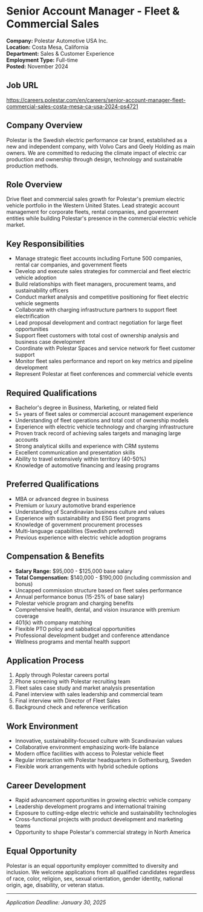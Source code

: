 # Senior Account Manager - Fleet & Commercial Sales
**Company:** Polestar Automotive USA Inc.  
**Location:** Costa Mesa, California  
**Department:** Sales & Customer Experience  
**Employment Type:** Full-time  
**Posted:** November 2024  

## Job URL
https://careers.polestar.com/en/careers/senior-account-manager-fleet-commercial-sales-costa-mesa-ca-usa-2024-ps4721

## Company Overview
Polestar is the Swedish electric performance car brand, established as a new and independent company, with Volvo Cars and Geely Holding as main owners. We are committed to reducing the climate impact of electric car production and ownership through design, technology and sustainable production methods.

## Role Overview
Drive fleet and commercial sales growth for Polestar's premium electric vehicle portfolio in the Western United States. Lead strategic account management for corporate fleets, rental companies, and government entities while building Polestar's presence in the commercial electric vehicle market.

## Key Responsibilities
- Manage strategic fleet accounts including Fortune 500 companies, rental car companies, and government fleets
- Develop and execute sales strategies for commercial and fleet electric vehicle adoption
- Build relationships with fleet managers, procurement teams, and sustainability officers
- Conduct market analysis and competitive positioning for fleet electric vehicle segments
- Collaborate with charging infrastructure partners to support fleet electrification
- Lead proposal development and contract negotiation for large fleet opportunities
- Support fleet customers with total cost of ownership analysis and business case development
- Coordinate with Polestar Spaces and service network for fleet customer support
- Monitor fleet sales performance and report on key metrics and pipeline development
- Represent Polestar at fleet conferences and commercial vehicle events

## Required Qualifications
- Bachelor's degree in Business, Marketing, or related field
- 5+ years of fleet sales or commercial account management experience
- Understanding of fleet operations and total cost of ownership models
- Experience with electric vehicle technology and charging infrastructure
- Proven track record of achieving sales targets and managing large accounts
- Strong analytical skills and experience with CRM systems
- Excellent communication and presentation skills
- Ability to travel extensively within territory (40-50%)
- Knowledge of automotive financing and leasing programs

## Preferred Qualifications
- MBA or advanced degree in business
- Premium or luxury automotive brand experience
- Understanding of Scandinavian business culture and values
- Experience with sustainability and ESG fleet programs
- Knowledge of government procurement processes
- Multi-language capabilities (Swedish preferred)
- Previous experience with electric vehicle adoption programs

## Compensation & Benefits
- **Salary Range:** $95,000 - $125,000 base salary
- **Total Compensation:** $140,000 - $190,000 (including commission and bonus)
- Uncapped commission structure based on fleet sales performance
- Annual performance bonus (15-25% of base salary)
- Polestar vehicle program and charging benefits
- Comprehensive health, dental, and vision insurance with premium coverage
- 401(k) with company matching
- Flexible PTO policy and sabbatical opportunities
- Professional development budget and conference attendance
- Wellness programs and mental health support

## Application Process
1. Apply through Polestar careers portal
2. Phone screening with Polestar recruiting team
3. Fleet sales case study and market analysis presentation
4. Panel interview with sales leadership and commercial team
5. Final interview with Director of Fleet Sales
6. Background check and reference verification

## Work Environment
- Innovative, sustainability-focused culture with Scandinavian values
- Collaborative environment emphasizing work-life balance
- Modern office facilities with access to Polestar vehicle fleet
- Regular interaction with Polestar headquarters in Gothenburg, Sweden
- Flexible work arrangements with hybrid schedule options

## Career Development
- Rapid advancement opportunities in growing electric vehicle company
- Leadership development programs and international training
- Exposure to cutting-edge electric vehicle and sustainability technologies
- Cross-functional projects with product development and marketing teams
- Opportunity to shape Polestar's commercial strategy in North America

## Equal Opportunity
Polestar is an equal opportunity employer committed to diversity and inclusion. We welcome applications from all qualified candidates regardless of race, color, religion, sex, sexual orientation, gender identity, national origin, age, disability, or veteran status.

---
*Application Deadline: January 30, 2025*